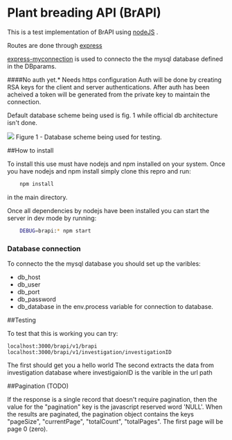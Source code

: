 Plant breading API (BrAPI)
==========================


This is a test implementation of BrAPI using [nodeJS](https://nodejs.org/) .

Routes are done through [express](http://expressjs.com/)

[express-myconnection](https://www.npmjs.com/package/express-myconnection) is used to connecto the the mysql database defined in the DBparams.


####No auth yet.* Needs https configuration
 Auth will be done by creating RSA keys for the client and server authentications. 
 After auth has been acheived a token will be generated from the private key to maintain the connection.


Default database scheme being used is fig. 1 while official db architecture isn't done.

<img src="https://raw.githubusercontent.com/forestbiotech-lab/BrAPI/master/images/DataBaseMiappe.png"/>
Figure 1 - Database scheme being used for testing.


##How to install

To install this use must have nodejs and npm installed on your system.
Once you have nodejs and npm install simply clone this repro and run:
```bash
    npm install 
```

in the main directory.

Once all dependencies by nodejs have been installed you can start the server in dev mode by running:
```bash
    DEBUG=brapi:* npm start 
```

### Database connection 
 To connecto the the mysql database you should set up the varibles: 
 * db_host
 * db_user
 * db_port
 * db_password
 * db_database
 in the env.process variable for connection to database.

##Testing

To test that this is working you can try:
```url
localhost:3000/brapi/v1/brapi
localhost:3000/brapi/v1/investigation/investigationID
```

The first should get you a hello world
The second extracts the data from investigation database where investigaionID is the varible in the url path


##Pagination (TODO)

If the response is a single record that doesn't require pagination, then the value for the "pagination" key is the javascript reserved word 'NULL'. When the results are paginated, the pagination object contains the keys "pageSize", "currentPage", "totalCount", "totalPages". The first page will be page 0 (zero).

